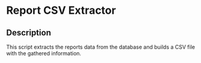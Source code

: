 # Report CSV Extractor

## Description

This script extracts the reports data from the database and builds a CSV file with the gathered information.
